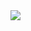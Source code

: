 
<a href="https://portal.azure.com/#create/Microsoft.Template/uri/https%3A%2F%2Fraw.githubusercontent.com%2Ftrallard%2Fazure-quickstart-TLJH%2Fmaster%2Fazuredeploy.json" target="_blank">
    <img src="http://azuredeploy.net/deploybutton.png"/>
</a>
